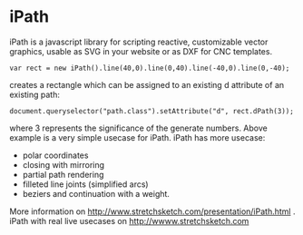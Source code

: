 # iPath
iPath is a javascript library for scripting reactive, customizable vector graphics, usable as SVG in your website or as DXF for CNC templates.

    var rect = new iPath().line(40,0).line(0,40).line(-40,0).line(0,-40);

creates a rectangle which can be assigned to an existing d attribute of an existing path:

    document.queryselector("path.class").setAttribute("d", rect.dPath(3));

where 3 represents the significance of the generate numbers. Above example is a very simple usecase for iPath. iPath has more usecase:

- polar coordinates
- closing with mirroring
- partial path rendering
- filleted line joints (simplified arcs)
- beziers and continuation with a weight.


More information on http://www.stretchsketch.com/presentation/iPath.html . iPath with real live usecases on http://wwww.stretchsketch.com
